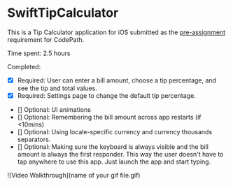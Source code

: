 # SwiftTipCalculator

This is a Tip Calculator application for iOS submitted as the [pre-assignment](https://gist.github.com/timothy1ee/7747214) requirement for CodePath.

Time spent: 2.5 hours

Completed:

* [X] Required: User can enter a bill amount, choose a tip percentage, and see the tip and total values.
* [X] Required: Settings page to change the default tip percentage.
* [] Optional: UI animations
* [] Optional: Remembering the bill amount across app restarts (if <10mins)
* [] Optional: Using locale-specific currency and currency thousands separators.
* [] Optional: Making sure the keyboard is always visible and the bill amount is always the first responder. This way the user doesn't have to tap anywhere to use this app. Just launch the app and start typing.

![Video Walkthrough](name of your gif file.gif)
